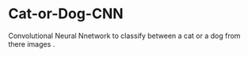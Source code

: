 # Cat-or-Dog-CNN
Convolutional Neural Nnetwork to classify between a cat or a dog from there images .
